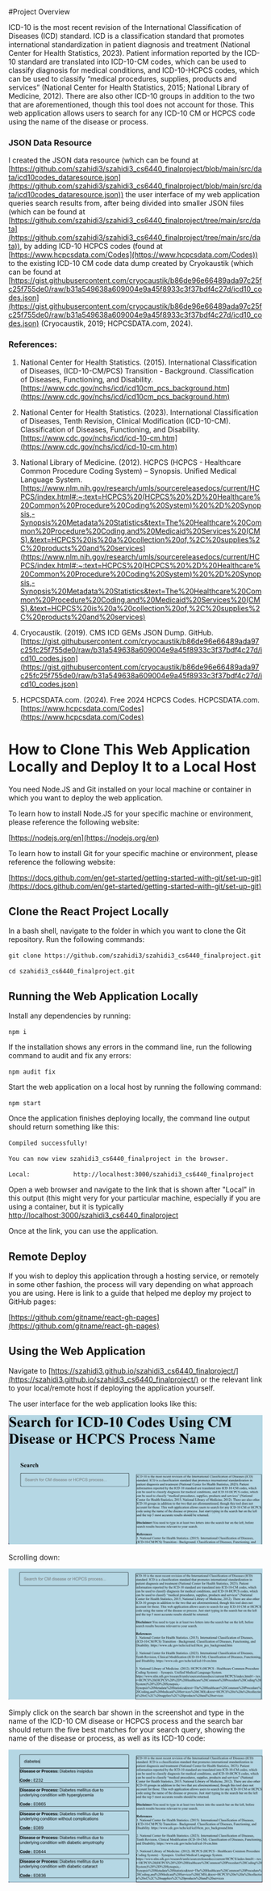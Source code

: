#Project Overview

ICD-10 is the most recent revision of the International Classification of Diseases (ICD) standard. ICD is a classification standard that promotes international standardization in patient diagnosis and treatment (National Center for Health Statistics, 2023). Patient information reported by the ICD-10 standard are translated into ICD-10-CM codes, which can be used to classify diagnosis for medical conditions, and ICD-10-HCPCS codes, which can be used to classify “medical procedures, supplies, products and services” (National Center for Health Statistics, 2015; National Library of Medicine, 2012). There are also other ICD-10 groups in addition to the two that are aforementioned, though this tool does not account for those. This web application allows users to search for any ICD-10 CM or HCPCS code using the name of the disease or process.

### JSON Data Resource

I created the JSON data resource (which can be found at [https://github.com/szahidi3/szahidi3_cs6440_finalproject/blob/main/src/data/icd10codes_dataresource.json](https://github.com/szahidi3/szahidi3_cs6440_finalproject/blob/main/src/data/icd10codes_dataresource.json)) the user interface of my web application queries search results from, after being divided into smaller JSON files (which can be found at [https://github.com/szahidi3/szahidi3_cs6440_finalproject/tree/main/src/data](https://github.com/szahidi3/szahidi3_cs6440_finalproject/tree/main/src/data)), by adding ICD-10 HCPCS codes (found at [https://www.hcpcsdata.com/Codes](https://www.hcpcsdata.com/Codes)) to the existing ICD-10 CM code data dump created by Cryokaustik (which can be found at [https://gist.githubusercontent.com/cryocaustik/b86de96e66489ada97c25fc25f755de0/raw/b31a549638a609004e9a45f8933c3f37bdf4c27d/icd10_codes.json](https://gist.githubusercontent.com/cryocaustik/b86de96e66489ada97c25fc25f755de0/raw/b31a549638a609004e9a45f8933c3f37bdf4c27d/icd10_codes.json) (Cryocaustik, 2019; HCPCSDATA.com, 2024).

### References:

1. National Center for Health Statistics. (2015). International Classification of Diseases, (ICD-10-CM/PCS) Transition - Background. Classification of Diseases, Functioning, and Disability.
[https://www.cdc.gov/nchs/icd/icd10cm_pcs_background.htm](https://www.cdc.gov/nchs/icd/icd10cm_pcs_background.htm)

2. National Center for Health Statistics. (2023). International Classification of Diseases, Tenth Revision, Clinical Modification (ICD-10-CM). Classification of Diseases, Functioning, and Disability.
[https://www.cdc.gov/nchs/icd/icd-10-cm.htm](https://www.cdc.gov/nchs/icd/icd-10-cm.htm)

3. National Library of Medicine. (2012). HCPCS (HCPCS - Healthcare Common Procedure Coding System) – Synopsis. Unified Medical Language System.
[https://www.nlm.nih.gov/research/umls/sourcereleasedocs/current/HCPCS/index.html#:~:text=HCPCS%20(HCPCS%20%2D%20Healthcare%20Common%20Procedure%20Coding%20System)%20%2D%20Synopsis,-Synopsis%20Metadata%20Statistics&text=The%20Healthcare%20Common%20Procedure%20Coding,and%20Medicaid%20Services%20(CMS).&text=HCPCS%20is%20a%20collection%20of,%2C%20supplies%2C%20products%20and%20services](https://www.nlm.nih.gov/research/umls/sourcereleasedocs/current/HCPCS/index.html#:~:text=HCPCS%20(HCPCS%20%2D%20Healthcare%20Common%20Procedure%20Coding%20System)%20%2D%20Synopsis,-Synopsis%20Metadata%20Statistics&text=The%20Healthcare%20Common%20Procedure%20Coding,and%20Medicaid%20Services%20(CMS).&text=HCPCS%20is%20a%20collection%20of,%2C%20supplies%2C%20products%20and%20services)

4.	Cryocaustik. (2019). CMS ICD GEMs JSON Dump. GitHub. 
[https://gist.githubusercontent.com/cryocaustik/b86de96e66489ada97c25fc25f755de0/raw/b31a549638a609004e9a45f8933c3f37bdf4c27d/icd10_codes.json](https://gist.githubusercontent.com/cryocaustik/b86de96e66489ada97c25fc25f755de0/raw/b31a549638a609004e9a45f8933c3f37bdf4c27d/icd10_codes.json)

5.	HCPCSDATA.com. (2024). Free 2024 HCPCS Codes. HCPCSDATA.com. [https://www.hcpcsdata.com/Codes](https://www.hcpcsdata.com/Codes)

# How to Clone This Web Application Locally and Deploy It to a Local Host

You need Node.JS and Git installed on your local machine or container in which you want to deploy the web application.

To learn how to install Node.JS for your specific machine or environment, please reference the following website:

[https://nodejs.org/en](https://nodejs.org/en)

To learn how to install Git for your specific machine or environment, please reference the following website:

[https://docs.github.com/en/get-started/getting-started-with-git/set-up-git](https://docs.github.com/en/get-started/getting-started-with-git/set-up-git)

## Clone the React Project Locally

In a bash shell, navigate to the folder in which you want to clone the Git repository. Run the following commands:

`git clone https://github.com/szahidi3/szahidi3_cs6440_finalproject.git`

`cd szahidi3_cs6440_finalproject.git`

## Running the Web Application Locally

Install any dependencies by running:

`npm i`

If the installation shows any errors in the command line, run the following command to audit and fix any errors:

`npm audit fix`

Start the web application on a local host by running the following command:

`npm start`

Once the application finishes deploying locally, the command line output should return something like this:

`Compiled successfully!`

`You can now view szahidi3_cs6440_finalproject in the browser.`

`Local:            http://localhost:3000/szahidi3_cs6440_finalproject`

Open a web browser and navigate to the link that is shown after "Local" in this output (this might very for your particular machine, especially if you are using a container, but it is typically 
[ http://localhost:3000/szahidi3_cs6440_finalproject]( http://localhost:3000/szahidi3_cs6440_finalproject)

Once at the link, you can use the application.

## Remote Deploy
If you wish to deploy this application through a hosting service, or remotely in some other fashion, the process will vary depending on what approach you are using. Here is link to a guide that helped me deploy my project to GitHub pages:

[https://github.com/gitname/react-gh-pages](https://github.com/gitname/react-gh-pages)

## Using the Web Application

Navigate to [https://szahidi3.github.io/szahidi3_cs6440_finalproject/](https://szahidi3.github.io/szahidi3_cs6440_finalproject/) or the relevant link to your local/remote host if deploying the application yourself.

The user interface for the web application looks like this:

![ui1](src/Documentation/images/UI1.png "ui1")

Scrolling down:

![ui2](src/Documentation/images/UI2.png "ui2")

Simply click on the search bar shown in the screenshot and type in the name of the ICD-10 CM disease or HCPCS process and the search bar should return the five best matches for your search query, showing the name of the disease or process, as well as its ICD-10 code:

![ui3](src/Documentation/images/UI3.png "ui3")


